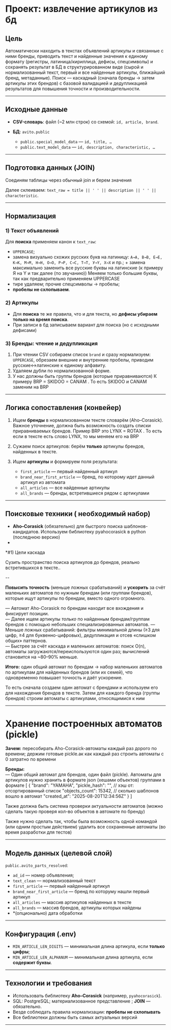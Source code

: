 # Проект: извлечение артикулов из бд
  
## Цель  
  
Автоматически находить в текстах объявлений артикулы и связанные с ними бренды, приводить текст и найденные значения к единому формату (регистры, латиница/кириллица, дефисы, спецсимволы) и сохранять результат в БД в структурированном виде (сырой и нормализованный текст, первый и все найденные артикулы, ближайший бренд, метаданные). Поиск — каскадный (сначала бренды → затем артикулы этих брендов) с базовой валидацией и дедупликацией результатов для повышения точности и производительности.

---  
  
## Исходные данные  
  
* **CSV-словарь**: файл (\~2 млн строк) со схемой: `id, article, brand`.  
* **БД**: `avito.public`  
      
  * `public.special_model_data` — `id, title, …`  
  * `public.text_model_data` — `id, description, characteristic, …`  
  
---  
  
## Подготовка данных (JOIN)  
  
Соединям таблицы через обычный join и берем значения  
  
Далее склеиваем: `text_raw = title || ' ' || description || ' ' || characteristic`.  
  
---  
  
## Нормализация  
  
### 1) Текст объявлений  
  
Для **поиска** применяем канон к `text_raw`:  
  
* `UPPERCASE`;  
* замена визуально схожих русских букв на латиницу: `А→A, В→B, Е→E, К→K, М→M, Н→H, О→O, Р→P, С→C, Т→T, У→Y, Х→X` и пр.;  + замена максимально заменить все русские буквы на латинские (к примеру Я на Y и так далее (по звучанию))
  Меняем только большие буквы, так как предварительно применяем UPPERCASE
* тире удаляем; прочие спецсимволы → пробелы;  
* **пробелы не схлопываем**.  
  
  
### 2) Артикулы  
  
* Для **поиска** те же правила, что и для текста, но **дефисы убираем только на время поиска**.  
* При записи в бд записываем вариант для поиска (но с исходными дефисами)
  
### 3) Бренды: чтение и дедупликация  
  
1. При чтении CSV собираем список `brand` и сразу нормализуем: `UPPERCASE`, обрезаем внешние и внутренние пробелы, приводим русские↔латинские к единому алфавиту.  
2. Удаляем дубли по нормализованной форме.  
3. У нас должны быть группы брендов (которые приравниваются) К примеру BRP =  SKIDOO = CANAM  . То есть SKIDOO и CANAM заменим на BRP



  
---  
  
## Логика сопоставления (конвейер)  
  
1. Ищем **бренды** в нормализованном тексте словарём (Aho–Corasick).  Важное уточнение, должна быть возможность создать списки приравниваемых брендов. Пример BRP это LYNX = ROTAX . То есть если в тексте есть слово LYNX, то мы меняем его на BRP
2. Сужаем поиск артикулов: берём **только** артикулы брендов, найденных в тексте.   
3. Ищем **артикулы** и формируем поля результата:  
  
   * `first_article` — первый найденный артикул 
   * `brand_near_first_article` — бренд, по которому идет данный артикул из автомата 
   * `all_articles` — все найденные артикулы 
   * `all_brands` — бренды, встретившиеся рядом с артикулами 
  
---  

  
## Поисковые техники ( необходимый набор)  
  
* **Aho–Corasick** (обязательно) для быстрого поиска шаблонов-кандидатов.  Используем библиотеку pyahocorasick в python (последнюю версию)
* 
*#1) Цели каскада

Сузить пространство поиска артикулов до брендов, реально встретившихся в тексте..

 --
 
 **Повысить точность** (меньше ложных срабатываний) и **ускорить** за счёт маленьких автоматов по нужным брендам (или группам брендов), которые ищут артикулы по брендам, вместо одного огромного. 

— Автомат Aho-Corasick по брендам находит все вхождения и фиксирует позиции.  
— Далее ищем артикулы _только_ по найденным брендам/группам брендов с помощью небольших специализированных автоматов.
— Меньше ложных срабатываний: фильтры минимальной длины (≥3 для цифр, ≥4 для буквенно-цифровых), дедупликация и отсев «слишком общих» паттернов.  
— Быстрее за счёт каскада и маленьких автоматов: поиск O(n), автоматы загружаются/переиспользуются один раз; вычислений становится на ~80–90% меньше.

**Итого:** один общий автомат по брендам → набор маленьких автоматов по артикулам для найденных брендов (или их семей), что одновременно повышает точность и даёт ускорение.

То есть сначала создаем один автомат с брендами и используем его для нахождения брендов в тексте. Затем для каждого бренда (группы брендов) строим автоматы с артикулами, относящимися к ним
 
 ----


# Хранение построенных автоматов (pickle)

**Зачем:** пересобирать Aho-Corasick-автоматы каждый раз дорого по времени; держим готовые pickle.ак как каждый раз строить автоматы с 0 затратно по времени

**Бренды:**  
— Один общий автомат для брендов, один файл (pickle).
Автоматы для артикулов нужно хранить в формате json (хешами объектов)
группами в формате [
  {
    "brand": "YAMAHA",
    "pickle_hash": "",          // хэш от: отсортированный список 
    "objects_count": 15342,            // сколько шаблонов вошло в автомат
    "created_at": "2025-08-20T12:34:56Z"
  }
]

Также должна быть система проверки актуальности автоматов (можно сделать такую проверя кол-во объектов в автомате по бренду)





Также нужно сделать так, чтобы была возможность одной командой (или одним простым действием) удалить все сохраненные автоматы (во время разработки для тестов)
  
---  
  
## Модель данных (целевой слой)  
  
`public.avito_parts_resolved`:  
  
* `ad_id` — номер объявления;  
* `text_clean` — нормализованный текст 
* `first_article` — первый найденный артикул 
* `brand_near_first_article` — бренд по которуму нашли первый артикул
* `all_articles` — массив артикулов найденных в тексте
* `all_brands` — массив брендов, артикулы которых найдены   
* *(опционально) дата обработки
  
---  
  
## Конфигурация (.env)  
  
* `MIN_ARTICLE_LEN_DIGITS` — минимальная длина артикула, если **только цифры**;  
* `MIN_ARTICLE_LEN_ALPHANUM` — минимальная длина артикула, если **содержит буквы**.  
  
---  
  
## Технологии и требования  
  
* Использовать библиотеку **Aho–Corasick** (например, `pyahocorasick`).  
* SQL: PostgreSQL; материализованное представление ; **JOIN** — обязательно.  
* Везде соблюдать правила нормализации: **пробелы не схлопывать**
* Все библиотеки должны быть самых актуальных версий
  
---  
  

